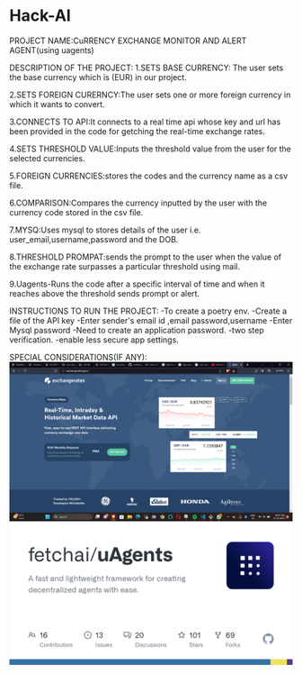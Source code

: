 # Hack-AI
PROJECT NAME:CuRRENCY EXCHANGE MONITOR AND ALERT AGENT(using uagents)

DESCRIPTION OF THE PROJECT:
1.SETS BASE CURRENCY: The user sets the base currency which is (EUR) in our project.

2.SETS FOREIGN CURERNCY:The user sets one or more foreign currency in which it wants to convert.

3.CONNECTS TO API:It connects to a real time api whose key and url has been provided in the code for getching the real-time exchange rates.

4.SETS THRESHOLD VALUE:Inputs the threshold value from the user for the selected currencies.

5.FOREIGN CURRENCIES:stores the codes and the currency name as a csv file.

6.COMPARISON:Compares the currency inputted by the user with the currency code stored in the csv file.

7.MYSQ:Uses mysql to stores details of the user i.e. user_email,username,password and the DOB.

8.THRESHOLD PROMPAT:sends the prompt to the user when the value of the exchange rate surpasses a particular threshold using mail.

9.Uagents-Runs the code after a specific interval of time and when it reaches above the threshold sends prompt or alert.

INSTRUCTIONS TO RUN THE PROJECT:
-To create a poetry env.
-Create a file of the API key
-Enter sender's email id ,email password,username
-Enter Mysql password 
-Need to create an application password.
-two step verification.
-enable less secure app settings.

SPECIAL CONSIDERATIONS(IF ANY):
![Alt text](image.png)
![Alt text](image-1.png)







